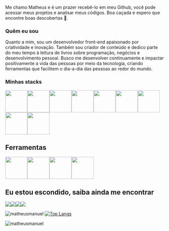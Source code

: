 Me chamo Matheus e é um prazer recebê-lo em meu Github, você pode acessar meus projetos e analisar meus códigos. Boa caçada e espero que encontre boas descobertas 🎁.

### Quêm eu sou 
Quanto a mim, sou um desenvolvedor front-end apaixonado por criatividade e inovação. Também sou criador de conteúdo e dedico parte do meu tempo à leitura de livros sobre programação, negócios e desenvolvimento pessoal. Busco me desenvolver continuamente e impactar positivamente a vida das pessoas por meio da tecnologia, criando ferramentas que facilitem o dia-a-dia das pessoas ao redor do mundo.

### Minhas stacks
  <div style="display: flex;flex-wrap: wrap">
    <img src="https://cdn.jsdelivr.net/gh/devicons/devicon/icons/html5/html5-original.svg"  width="70" height="70"/>
    <img src="https://cdn.jsdelivr.net/gh/devicons/devicon/icons/css3/css3-original.svg"  width="70" height="70" /><img src="https://cdn.jsdelivr.net/gh/devicons/devicon/icons/javascript/javascript-original.svg" width="70" height="70" />
    <img src="https://cdn.jsdelivr.net/gh/devicons/devicon/icons/bootstrap/bootstrap-original.svg" width="70" height="70" />
    <img src="https://cdn.jsdelivr.net/gh/devicons/devicon/icons/nodejs/nodejs-original.svg"  width="70" height="70"/>
<!--   <img src="https://cdn.jsdelivr.net/gh/devicons/devicon/icons/react/react-original.svg"  width="70" height="70" style="display: none"/> -->
    <img src="https://cdn.jsdelivr.net/gh/devicons/devicon/icons/mysql/mysql-original.svg" width="70" height="70"/>
    <img src="https://cdn.jsdelivr.net/gh/devicons/devicon/icons/sqlite/sqlite-original-wordmark.svg" width="70" height="70" />
  <img src="https://cdn.jsdelivr.net/gh/devicons/devicon/icons/mongodb/mongodb-original.svg" width="70" height="70" />
   <img src="https://cdn.jsdelivr.net/gh/devicons/devicon/icons/git/git-original.svg" width="70" height="70" /> 
  </div>    

## Ferramentas
<div style="display: flex;flex-wrap: wrap">
            <img src="https://cdn.jsdelivr.net/gh/devicons/devicon/icons/figma/figma-original.svg" width="70" height="70" />
            <img src="https://cdn.jsdelivr.net/gh/devicons/devicon/icons/vscode/vscode-original.svg" width="70" height="70"/>
            <img src="https://cdn.jsdelivr.net/gh/devicons/devicon/icons/github/github-original.svg" width="70" height="70"/>
            <img src="https://cdn.jsdelivr.net/gh/devicons/devicon/icons/npm/npm-original-wordmark.svg" width="70" height="70"/>  
  </div>
          

## Eu estou escondido, saiba ainda me encontrar
<div style="display: flex;flex-wrap: wrap">
          <a href="https://www.instagram.com/matheusmanuel.dev/"> <img src="https://img.shields.io/badge/Instagram-E4405F?style=for-the-badge&logo=instagram&logoColor=white" /></a>
             <a href="https://www.linkedin.com/in/matheus-manuel-62030424a/"> <img src="https://img.shields.io/badge/Linkedin-0077B5?style=for-the-badge&logo=linkedin&logoColor=white" /></a>
            <a href="mailto:matheusmanuel111@gmail.com"> <img src="https://img.shields.io/badge/Gmail-D14836?style=for-the-badge&logo=gmail&logoColor=white" /></a>
            <a href="https://matheusmanuel.netlify.app/"> <img src="https://img.shields.io/badge/website-000000?style=for-the-badge&logo=About.me&logoColor=white" /></a>
  </div>

![matheusmanuel](https://github-readme-stats.vercel.app/api?username=matheusmanuel&show_icons=true&theme=default)
[![Top Langs](https://github-readme-stats.vercel.app/api/top-langs/?username=matheusmanuel&layout=compact)](https://github.com/anuraghazra/github-readme-stats)

<img src="https://komarev.com/ghpvc/?username=matheusmanuel&color=green" alt="matheusmanuel" /> 
